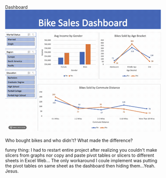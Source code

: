 Dashboard
![Dashboard & Slicers Demo](/docs/assets/demo.gif)

Who bought bikes and who didn't? What made the difference?

funny thing: 
I had to restart entire project after realizing you couldn't make slicers from graphs nor copy and paste pivot tables or slicers to different sheets in Excel Web...
The only workaround I coule implement was putting the pivot tables on same sheet as the dashboard then hiding them...Yeah.
Jesus.
